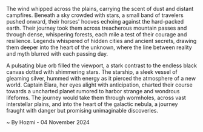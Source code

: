 
The wind whipped across the plains, carrying the scent of dust and distant campfires. Beneath a sky crowded with stars, a small band of travelers pushed onward, their horses' hooves echoing against the hard-packed earth. Their journey took them across treacherous mountain passes and through dense, whispering forests, each mile a test of their courage and resilience. Legends whispered of hidden cities and ancient secrets, drawing them deeper into the heart of the unknown, where the line between reality and myth blurred with each passing day.

A pulsating blue orb filled the viewport, a stark contrast to the endless black canvas dotted with shimmering stars. The starship, a sleek vessel of gleaming silver, hummed with energy as it pierced the atmosphere of a new world. Captain Elara, her eyes alight with anticipation, charted their course towards a uncharted planet rumored to harbor strange and wondrous lifeforms. The journey would take them through wormholes, across vast interstellar plains, and into the heart of the galactic nebula, a journey fraught with danger but promising unimaginable discoveries. 

~ By Hozmi - 04 November 2024
